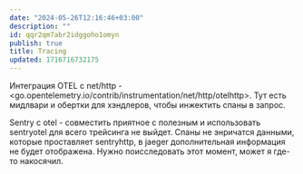 ```yaml
---
date: "2024-05-26T12:16:46+03:00"
description: ""
id: qqr2qm7abr2idggoho1omyn
publish: true
title: Tracing
updated: 1716716732175
---
```


Интеграция OTEL с net/http - <go.opentelemetry.io/contrib/instrumentation/net/http/otelhttp>.
Тут есть мидлвари и обертки для хэндлеров, чтобы инжектить спаны в запрос.

Sentry с otel - совместить приятное с полезным и использовать sentryotel для всего трейсинга не выйдет.
Спаны не энричатся данными, которые проставляет sentryhttp, в jaeger дополнительная информация не будет отображена.
Нужно поисследовать этот момент, может я где-то накосячил.
